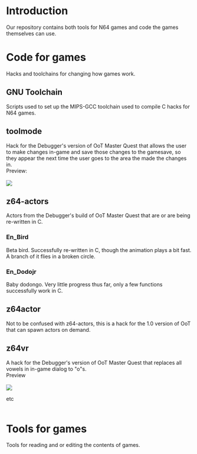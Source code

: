 # Introduction #

Our repository contains both tools for N64 games and code the games themselves can use.




# Code for games #
Hacks and toolchains for changing how games work.

## GNU Toolchain ##
Scripts used to set up the MIPS-GCC toolchain used to compile C hacks for N64 games.

## toolmode ##
Hack for the Debugger's version of OoT Master Quest that allows the user to make changes in-game and save those changes to the gamesave, so they appear the next time the user goes to the area the made the changes in.<br>
Preview:<br><br>
<img src='http://spinout182.com/ToolMode2.png' /><br>
<h2>z64-actors</h2>
Actors from the Debugger's build of OoT Master Quest that are or are being re-written in C.<br>
<h3>En_Bird</h3>
Beta bird. Successfully re-written in C, though the animation plays a bit fast. A branch of it flies in a broken circle.<br>
<h3>En_Dodojr</h3>
Baby dodongo. Very little progress thus far, only a few functions successfully work in C.<br>
<h2>z64actor</h2>
Not to be confused with z64-actors, this is a hack for the 1.0 version of OoT that can spawn actors on demand.<br>
<h2>z64vr</h2>
A hack for the Debugger's version of OoT Master Quest that replaces all vowels in in-game dialog to "o"s.<br>
Preview<br><br>
<img src='http://spinout182.com/vowolroplocmont.png' />

etc<br>
<br>
<h1>Tools for games</h1>
Tools for reading and or editing the contents of games.